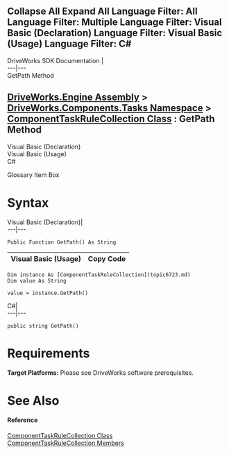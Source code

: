 Collapse All Expand All Language Filter: All  Language Filter: Multiple  Language Filter: Visual Basic (Declaration) Language Filter: Visual Basic (Usage) Language Filter: C#  
---  
DriveWorks SDK Documentation  |   
---|---  
GetPath Method   
  
[DriveWorks.Engine Assembly](topic2156.md) > [DriveWorks.Components.Tasks Namespace](topic6391.md) > [ComponentTaskRuleCollection Class](topic6723.md) : GetPath Method  
---  
  
Visual Basic (Declaration)    
Visual Basic (Usage)    
C# 

Glossary Item Box

# Syntax

Visual Basic (Declaration)|   
---|---  
      
    
    Public Function GetPath() As String  
  
Visual Basic (Usage)| Copy Code  
---|---  
      
    
    Dim instance As [ComponentTaskRuleCollection](topic6723.md)
    Dim value As String
     
    value = instance.GetPath()  
  
C#|   
---|---  
      
    
    public string GetPath()  
  
# Requirements

**Target Platforms:** Please see DriveWorks software prerequisites.

# See Also

#### Reference

[ComponentTaskRuleCollection Class](topic6723.md)   
[ComponentTaskRuleCollection Members](topic6724.md)


